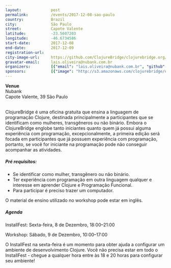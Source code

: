 ```yaml
---
layout:             post
permalink:          /events/2017-12-08-sao-paulo
country:            Brazil
city:               São Paulo
street:             Capote Valente
latitude:           -23.5607203
longitude:          -46.6734586
start-date:         2017-12-08
end-date:           2017-12-09
registration-url:
city-image-url:     https://github.com/ClojureBridge/clojurebridge.org/raw/master/app/assets/images/events/sao-paulo.jpg
gravatar-email:     lais.oliveira@nubank.com.br
organizers:         [{"email": "lais.oliveira@nubank.com.br", "github": "laisoliveira", "name": "Laís Oliveira", "twitter": null}]
sponsors:           [{"image": "http://s3.amazonaws.com/clojurebridge/original/219/31363369-4fc3145e-ad34-11e7-9b58-75e507123f71.png?1508850948", "name": "Nubank", "url": "https://nubank.com.br/"}]
---
```


**Venue**<br/>
Nubank <br/>
Capote Valente, 39
São Paulo<br/>
<br/>

ClojureBridge é uma oficina gratuita que ensina a linguagem de programação Clojure, destinada principalmente a participantes que se identificam como mulheres, transgêneros ou não binário.
Embora o ClojureBridge englobe tanto iniciantes quanto quem já possui alguma experiência com programação, excepcionalmente, a primeira edição será focada em participantes que já possuem experiência com programação, portanto, se você for iniciante na programação pode não conseguir acompanhar as atividades.

##### Pré requisitos:
- Se identificar como mulher, transgênero ou não binário.
- Ter experiência com programação em outra linguagem qualquer e interesse em aprender Clojure e Programação Funcional.
- Para participar é preciso trazer um computador.

O material de ensino utilizado no workshop pode estar em inglês.

##### Agenda

InstallFest: Sexta-feira, 8 de Dezembro, 18:00–21:00

Workshop: Sábado, 9 de Dezembro, 10:00–17:00

O InstallFest na sexta-feira é um momento para obter ajuda a configurar um ambiente de desenvolvimento Clojure.
Você não precisa estar em todo o InstallFest - chegue a qualquer hora entre às 18 e 20 horas para configurar seu ambiente!

